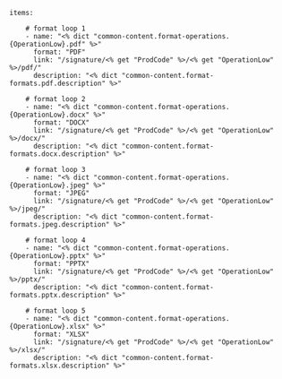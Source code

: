     items: 
          
        # format loop 1
        - name: "<% dict "common-content.format-operations.{OperationLow}.pdf" %>"
          format: "PDF"
          link: "/signature/<% get "ProdCode" %>/<% get "OperationLow" %>/pdf/"
          description: "<% dict "common-content.format-formats.pdf.description" %>"
          
        # format loop 2
        - name: "<% dict "common-content.format-operations.{OperationLow}.docx" %>"
          format: "DOCX"
          link: "/signature/<% get "ProdCode" %>/<% get "OperationLow" %>/docx/"
          description: "<% dict "common-content.format-formats.docx.description" %>"
          
        # format loop 3
        - name: "<% dict "common-content.format-operations.{OperationLow}.jpeg" %>"
          format: "JPEG"
          link: "/signature/<% get "ProdCode" %>/<% get "OperationLow" %>/jpeg/"
          description: "<% dict "common-content.format-formats.jpeg.description" %>"
          
        # format loop 4
        - name: "<% dict "common-content.format-operations.{OperationLow}.pptx" %>"
          format: "PPTX"
          link: "/signature/<% get "ProdCode" %>/<% get "OperationLow" %>/pptx/"
          description: "<% dict "common-content.format-formats.pptx.description" %>"
          
        # format loop 5
        - name: "<% dict "common-content.format-operations.{OperationLow}.xlsx" %>"
          format: "XLSX"
          link: "/signature/<% get "ProdCode" %>/<% get "OperationLow" %>/xlsx/"
          description: "<% dict "common-content.format-formats.xlsx.description" %>"


          
